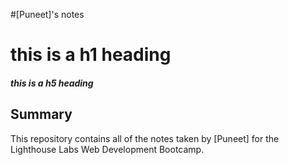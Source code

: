 #[Puneet]'s notes
# this is a h1 heading
##### this is a h5 heading
## Summary 

This repository contains all of the notes taken by [Puneet] for the Lighthouse Labs Web Development Bootcamp.